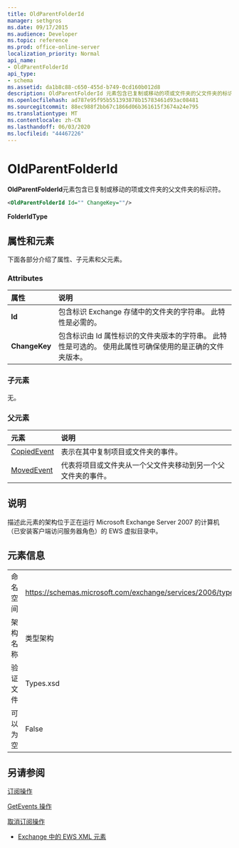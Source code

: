 ```yaml
---
title: OldParentFolderId
manager: sethgros
ms.date: 09/17/2015
ms.audience: Developer
ms.topic: reference
ms.prod: office-online-server
localization_priority: Normal
api_name:
- OldParentFolderId
api_type:
- schema
ms.assetid: da1b8c88-c650-455d-b749-0cd160b012d8
description: OldParentFolderId 元素包含已复制或移动的项或文件夹的父文件夹的标识符。
ms.openlocfilehash: ad787e95f95b551393878b15783461d93ac08481
ms.sourcegitcommit: 88ec988f2bb67c1866d06b361615f3674a24e795
ms.translationtype: MT
ms.contentlocale: zh-CN
ms.lasthandoff: 06/03/2020
ms.locfileid: "44467226"
---
```

# <a name="oldparentfolderid"></a>OldParentFolderId

**OldParentFolderId**元素包含已复制或移动的项或文件夹的父文件夹的标识符。 
  
```xml
<OldParentFolderId Id="" ChangeKey=""/>
```

 **FolderIdType**
## <a name="attributes-and-elements"></a>属性和元素

下面各部分介绍了属性、子元素和父元素。
  
### <a name="attributes"></a>Attributes

|**属性**|**说明**|
|:-----|:-----|
|**Id** <br/> |包含标识 Exchange 存储中的文件夹的字符串。 此特性是必需的。  <br/> |
|**ChangeKey** <br/> |包含标识由 Id 属性标识的文件夹版本的字符串。 此特性是可选的。 使用此属性可确保使用的是正确的文件夹版本。  <br/> |
   
### <a name="child-elements"></a>子元素

无。
  
### <a name="parent-elements"></a>父元素

|**元素**|**说明**|
|:-----|:-----|
|[CopiedEvent](copiedevent.md) <br/> |表示在其中复制项目或文件夹的事件。  <br/> |
|[MovedEvent](movedevent.md) <br/> |代表将项目或文件夹从一个父文件夹移动到另一个父文件夹的事件。  <br/> |
   
## <a name="remarks"></a>说明

描述此元素的架构位于正在运行 Microsoft Exchange Server 2007 的计算机（已安装客户端访问服务器角色）的 EWS 虚拟目录中。
  
## <a name="element-information"></a>元素信息

|||
|:-----|:-----|
|命名空间  <br/> |https://schemas.microsoft.com/exchange/services/2006/types  <br/> |
|架构名称  <br/> |类型架构  <br/> |
|验证文件  <br/> |Types.xsd  <br/> |
|可以为空  <br/> |False  <br/> |
   
## <a name="see-also"></a>另请参阅



[订阅操作](subscribe-operation.md)
  
[GetEvents 操作](getevents-operation.md)
  
[取消订阅操作](unsubscribe-operation.md)


- [Exchange 中的 EWS XML 元素](ews-xml-elements-in-exchange.md)

